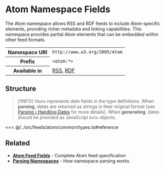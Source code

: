 # Atom Namespace Fields

The Atom namespace allows RSS and RDF feeds to include Atom-specific elements, providing richer metadata and linking capabilities. This namespace provides partial Atom elements that can be embedded within other feed formats.

<table>
  <tbody>
    <tr>
      <th>Namespace URI</th>
      <td><code>http://www.w3.org/2005/Atom</code></td>
    </tr>
    <tr>
      <th>Prefix</th>
      <td><code>&lt;atom:*&gt;</code></td>
    </tr>
    <tr>
      <th>Available in</th>
      <td>
        <a href="/reference/feeds/rss">RSS</a>,
        <a href="/reference/feeds/rdf">RDF</a>
      </td>
    </tr>
  </tbody>
</table>

## Structure

> [!INFO]
> `TDate` represents date fields in the type definitions. When **parsing**, dates are returned as strings in their original format (see [Parsing › Handling Dates](/parsing/dates) for more details). When **generating**, dates should be provided as JavaScript `Date` objects.

<<< @/../src/feeds/atom/common/types.ts#reference

## Related

- **[Atom Feed Fields](/reference/feeds/atom)** - Complete Atom feed specification
- **[Parsing Namespaces](/parsing/namespaces)** - How namespace parsing works
